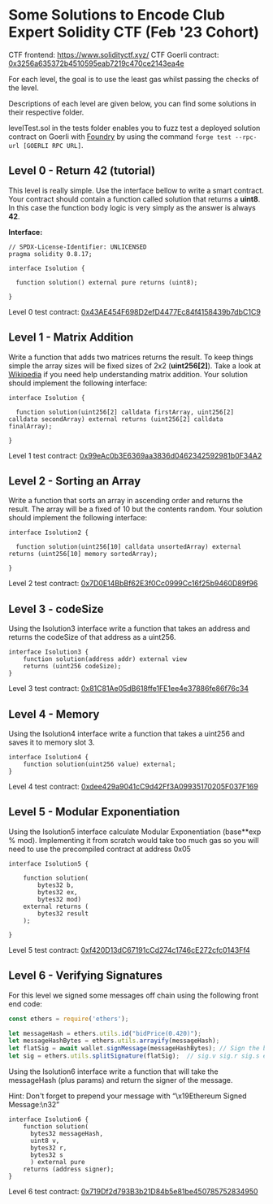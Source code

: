 # Some Solutions to Encode Club Expert Solidity CTF (Feb '23 Cohort)
CTF frontend: https://www.solidityctf.xyz/
CTF Goerli contract: [0x3256a635372b4510595eab7219c470ce2143ea4e](https://goerli.etherscan.io/address/0x3256a635372b4510595eab7219c470ce2143ea4e)

For each level, the goal is to use the least gas whilst passing the checks of the level.

Descriptions of each level are given below, you can find some solutions in their respective folder.

levelTest.sol in the tests folder enables you to fuzz test a deployed solution contract on Goerli with [Foundry](https://github.com/foundry-rs/foundry) by using the command `forge test --rpc-url [GOERLI RPC URL]`.

## Level 0 - Return 42 (tutorial)
This level is really simple. Use the interface bellow to write a smart contract. Your contract should contain a function called solution that returns a **uint8**. In this case the function body logic is very simply as the answer is always **42**.

**Interface:**
```solidity
// SPDX-License-Identifier: UNLICENSED
pragma solidity 0.8.17;

interface Isolution {

  function solution() external pure returns (uint8);
  
}
```
Level 0 test contract: [0x43AE454F698D2efD4477Ec84f4158439b7dbC1C9](https://goerli.etherscan.io/address/0x43AE454F698D2efD4477Ec84f4158439b7dbC1C9)

## Level 1 - Matrix Addition

Write a function that adds two matrices returns the result. To keep things simple the array sizes will be fixed sizes of 2x2 (**uint256[2]**). Take a look at  [Wikipedia](https://en.wikipedia.org/wiki/Matrix_addition)  if you need help understanding matrix addition. Your solution should implement the following interface:
```solidity
interface Isolution {

  function solution(uint256[2] calldata firstArray, uint256[2] calldata secondArray) external returns (uint256[2] calldata finalArray);

}
```
Level 1 test contract: [0x99eAc0b3E6369aa3836d0462342592981b0F34A2](https://goerli.etherscan.io/address/0x99eAc0b3E6369aa3836d0462342592981b0F34A2)

## Level 2 - Sorting an Array

Write a function that sorts an array in ascending order and returns the result. The array will be a fixed of 10 but the contents random. Your solution should implement the following interface:
```solidity
interface Isolution2 {

  function solution(uint256[10] calldata unsortedArray) external returns (uint256[10] memory sortedArray);

}
```
Level 2 test contract: [0x7D0E14BbBf62E3f0Cc0999Cc16f25b9460D89f96](https://goerli.etherscan.io/address/0x7D0E14BbBf62E3f0Cc0999Cc16f25b9460D89f96)

## Level 3 - codeSize

Using the Isolution3 interface write a function that takes an address and returns the codeSize of that address as a uint256.
```solidity
interface Isolution3 {
    function solution(address addr) external view 
    returns (uint256 codeSize);
}
```
Level 3 test contract: [0x81C81Ae05dB618ffe1FE1ee4e37886fe86f76c34](https://goerli.etherscan.io/address/0x81C81Ae05dB618ffe1FE1ee4e37886fe86f76c34)

## Level 4 - Memory

Using the Isolution4 interface write a function that takes a uint256 and saves it to memory slot 3.
```solidity
interface Isolution4 {
    function solution(uint256 value) external;
}
```
Level 4 test contract: [0xdee429a9041cC9d42Ff3A09935170205F037F169](https://goerli.etherscan.io/address/0xdee429a9041cC9d42Ff3A09935170205F037F169)

## Level 5 - Modular Exponentiation

Using the Isolution5 interface calculate Modular Exponentiation (base**exp % mod). Implementing it from scratch would take too much gas so you will need to use the precompiled contract at address 0x05
```solidity
interface Isolution5 {

    function solution(
        bytes32 b,
        bytes32 ex, 
        bytes32 mod) 
    external returns (
        bytes32 result
    );

}
```
Level 5 test contract: [0xf420D13dC67191cCd274c1746cE272cfc0143Ff4](https://goerli.etherscan.io/address/0xf420D13dC67191cCd274c1746cE272cfc0143Ff4)

## Level 6 - Verifying Signatures

For this level we signed some messages off chain using the following front end code:
```javascript
const ethers = require('ethers');

let messageHash = ethers.utils.id("bidPrice(0.420)");
let messageHashBytes = ethers.utils.arrayify(messageHash);
let flatSig = await wallet.signMessage(messageHashBytes); // Sign the binary data
let sig = ethers.utils.splitSignature(flatSig);  // sig.v sig.r sig.s etc
```
Using the Isolution6 interface write a function that will take the messageHash (plus params) and return the signer of the message.

Hint: Don't forget to prepend your message with “\x19Ethereum Signed Message:\n32”
```solidity
interface Isolution6 {
    function solution(
      bytes32 messageHash, 
      uint8 v, 
      bytes32 r, 
      bytes32 s
      ) external pure 
    returns (address signer);
}
```
Level 6 test contract: [0x719Df2d793B3b21D84b5e81be450785752834950](https://goerli.etherscan.io/address/0x719Df2d793B3b21D84b5e81be450785752834950)
